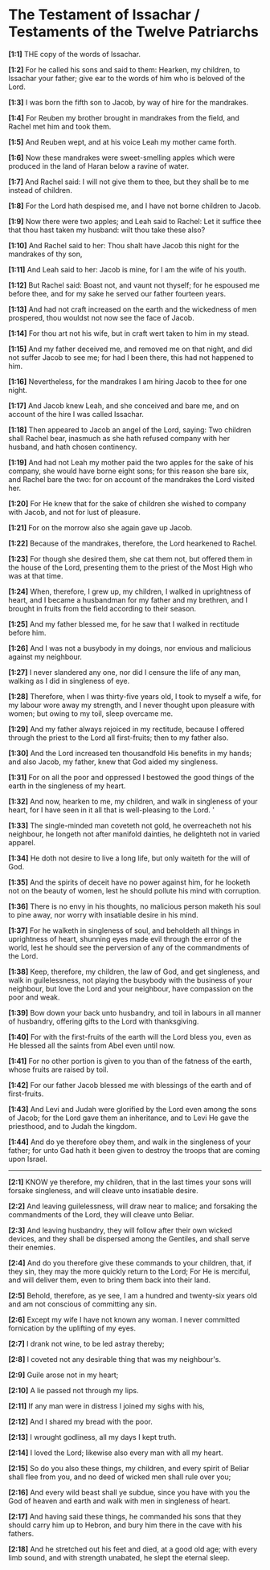 # The Testament of Issachar / Testaments of the Twelve Patriarchs



**[1:1]** THE copy of the words of Issachar.

**[1:2]** For he called his sons and said to them: Hearken, my children, to Issachar your father; give ear to the words of him who is beloved of the Lord.

**[1:3]** I was born the fifth son to Jacob, by way of hire for the mandrakes.

**[1:4]** For Reuben my brother brought in mandrakes from the field, and Rachel met him and took them.

**[1:5]** And Reuben wept, and at his voice Leah my mother came forth.

**[1:6]** Now these mandrakes were sweet-smelling apples which were produced in the land of Haran below a ravine of water.

**[1:7]** And Rachel said: I will not give them to thee, but they shall be to me instead of children.

**[1:8]** For the Lord hath despised me, and I have not borne children to Jacob.

**[1:9]** Now there were two apples; and Leah said to Rachel: Let it suffice thee that thou hast taken my husband: wilt thou take these also?

**[1:10]** And Rachel said to her: Thou shalt have Jacob this night for the mandrakes of thy son,

**[1:11]** And Leah said to her: Jacob is mine, for I am the wife of his youth.

**[1:12]** But Rachel said: Boast not, and vaunt not thyself; for he espoused me before thee, and for my sake he served our father fourteen years.

**[1:13]** And had not craft increased on the earth and the wickedness of men prospered, thou wouldst not now see the face of Jacob.

**[1:14]** For thou art not his wife, but in craft wert taken to him in my stead.

**[1:15]** And my father deceived me, and removed me on that night, and did not suffer Jacob to see me; for had I been there, this had not happened to him.

**[1:16]** Nevertheless, for the mandrakes I am hiring Jacob to thee for one night.

**[1:17]** And Jacob knew Leah, and she conceived and bare me, and on account of the hire I was called Issachar.

**[1:18]** Then appeared to Jacob an angel of the Lord, saying: Two children shall Rachel bear, inasmuch as she hath refused company with her husband, and hath chosen continency.

**[1:19]** And had not Leah my mother paid the two apples for the sake of his company, she would have borne eight sons; for this reason she bare six, and Rachel bare the two: for on account of the mandrakes the Lord visited her.

**[1:20]** For He knew that for the sake of children she wished to company with Jacob, and not for lust of pleasure.

**[1:21]** For on the morrow also she again gave up Jacob.

**[1:22]** Because of the mandrakes, therefore, the Lord hearkened to Rachel.

**[1:23]** For though she desired them, she cat them not, but offered them in the house of the Lord, presenting them to the priest of the Most High who was at that time.

**[1:24]** When, therefore, I grew up, my children, I walked in uprightness of heart, and I became a husbandman for my father and my brethren, and I brought in fruits from the field according to their season.

**[1:25]** And my father blessed me, for he saw that I walked in rectitude before him.

**[1:26]** And I was not a busybody in my doings, nor envious and malicious against my neighbour.

**[1:27]** I never slandered any one, nor did I censure the life of any man, walking as I did in singleness of eye.

**[1:28]** Therefore, when I was thirty-five years old, I took to myself a wife, for my labour wore away my strength, and I never thought upon pleasure with women; but owing to my toil, sleep overcame me.

**[1:29]** And my father always rejoiced in my rectitude, because I offered through the priest to the Lord all first-fruits; then to my father also.

**[1:30]** And the Lord increased ten thousandfold His benefits in my hands; and also Jacob, my father, knew that God aided my singleness.

**[1:31]** For on all the poor and oppressed I bestowed the good things of the earth in the singleness of my heart.

**[1:32]** And now, hearken to me, my children, and walk in singleness of your heart, for I have seen in it all that is well-pleasing to the Lord. '

**[1:33]** The single-minded man coveteth not gold, he overreacheth not his neighbour, he longeth not after manifold dainties, he delighteth not in varied apparel.

**[1:34]** He doth not desire to live a long life, but only waiteth for the will of God.

**[1:35]** And the spirits of deceit have no power against him, for he looketh not on the beauty of women, lest he should pollute his mind with corruption.

**[1:36]** There is no envy in his thoughts, no malicious person maketh his soul to pine away, nor worry with insatiable desire in his mind.

**[1:37]** For he walketh in singleness of soul, and beholdeth all things in uprightness of heart, shunning eyes made evil through the error of the world, lest he should see the perversion of any of the commandments of the Lord.

**[1:38]** Keep, therefore, my children, the law of God, and get singleness, and walk in guilelessness, not playing the busybody with the business of your neighbour, but love the Lord and your neighbour, have compassion on the poor and weak.

**[1:39]** Bow down your back unto husbandry, and toil in labours in all manner of husbandry, offering gifts to the Lord with thanksgiving.

**[1:40]** For with the first-fruits of the earth will the Lord bless you, even as He blessed all the saints from Abel even until now.

**[1:41]** For no other portion is given to you than of the fatness of the earth, whose fruits are raised by toil.

**[1:42]** For our father Jacob blessed me with blessings of the earth and of first-fruits.

**[1:43]** And Levi and Judah were glorified by the Lord even among the sons of Jacob; for the Lord gave them an inheritance, and to Levi He gave the priesthood, and to Judah the kingdom.

**[1:44]** And do ye therefore obey them, and walk in the singleness of your father; for unto Gad hath it been given to destroy the troops that are coming upon Israel.



---



**[2:1]** KNOW ye therefore, my children, that in the last times your sons will forsake singleness, and will cleave unto insatiable desire.

**[2:2]** And leaving guilelessness, will draw near to malice; and forsaking the commandments of the Lord, they will cleave unto Beliar.

**[2:3]** And leaving husbandry, they will follow after their own wicked devices, and they shall be dispersed among the Gentiles, and shall serve their enemies.

**[2:4]** And do you therefore give these commands to your children, that, if they sin, they may the more quickly return to the Lord; For He is merciful, and will deliver them, even to bring them back into their land.

**[2:5]** Behold, therefore, as ye see, I am a hundred and twenty-six years old and am not conscious of committing any sin.

**[2:6]** Except my wife I have not known any woman. I never committed fornication by the uplifting of my eyes.

**[2:7]** I drank not wine, to be led astray thereby;

**[2:8]** I coveted not any desirable thing that was my neighbour's.

**[2:9]** Guile arose not in my heart;

**[2:10]** A lie passed not through my lips.

**[2:11]** If any man were in distress I joined my sighs with his,

**[2:12]** And I shared my bread with the poor.

**[2:13]** I wrought godliness, all my days I kept truth.

**[2:14]** I loved the Lord; likewise also every man with all my heart.

**[2:15]** So do you also these things, my children, and every spirit of Beliar shall flee from you, and no deed of wicked men shall rule over you;

**[2:16]** And every wild beast shall ye subdue, since you have with you the God of heaven and earth and walk with men in singleness of heart.

**[2:17]** And having said these things, he commanded his sons that they should carry him up to Hebron, and bury him there in the cave with his fathers.

**[2:18]** And he stretched out his feet and died, at a good old age; with every limb sound, and with strength unabated, he slept the eternal sleep.

